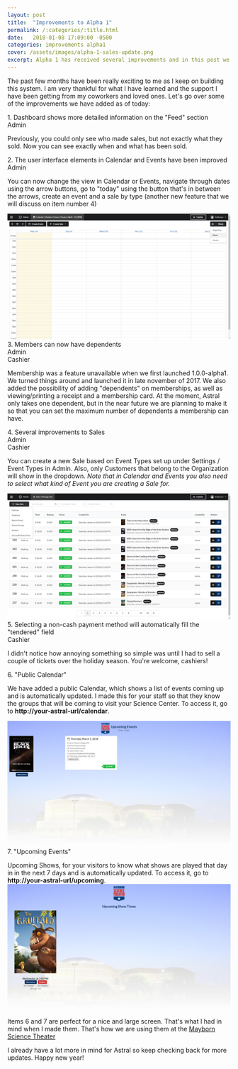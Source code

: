 ```yaml
---
layout: post
title:  "Improvements to Alpha 1"
permalink: /:categories/:title.html
date:   2018-01-08 17:09:00 -0500
categories: improvements alpha1
cover: /assets/images/alpha-1-sales-update.png
excerpt: Alpha 1 has received several improvements and in this post we will go over them!
---
```


The past few months have been really exciting to me as I keep on building this system. I am very thankful for what I have learned and the support I have been getting from my coworkers and loved ones. Let's go over some of the improvements we have added as of today:

<div class="ui small header">1. Dashboard shows more detailed information on the "Feed" section <div class="ui label">Admin</div></div>

Previously, you could only see who made sales, but not exactly what they sold. Now you can see exactly when and what has been sold.

<div class="ui small header">2. The user interface elements in Calendar and Events have been improved <div class="ui label">Admin</div></div>

You can now change the view in Calendar or Events, navigate through dates using the arrow buttons, go to "today" using the button that's in between the arrows, create an event and a sale by type (another new feature that we will discuss on item number 4)

<img src="/assets/images/alpha-1-calendar-update.png" class="ui image" />

<div class="ui small header">3. Members can now have dependents <div class="ui label">Admin</div> <div class="ui label">Cashier</div></div>

Membership was a feature unavailable when we first launched 1.0.0-alpha1. We turned things around and launched it in late november of 2017. We also added the possibility of adding "dependents" on memberships, as well as viewing/printing a receipt and a membership card. At the moment, Astral only takes one dependent, but in the near future we are planning to make it so that you can set the maximum number of dependents a membership can have.

<div class="ui small header">4. Several improvements to Sales <div class="ui label">Admin</div> <div class="ui label">Cashier</div></div>

You can create a new Sale based on Event Types set up under Settings / Event Types in Admin. Also, only Customers that belong to the Organization will show in the dropdown. *Note that in Calendar and Events you also need to select what kind of Event you are creating a Sale for.*

<img src="/assets/images/alpha-1-sales-update.png" class="ui image" />

<div class="ui small header">5. Selecting a non-cash payment method will automatically fill the "tendered" field <div class="ui label">Cashier</div></div>

I didn't notice how annoying something so simple was until I had to sell a couple of tickets over the holiday season. You're welcome, cashiers!

<div class="ui small header">6. "Public Calendar" </div>

We have added a public Calendar, which shows a list of events coming up and is automatically updated. I made this for your staff so that they know the groups that will be coming to visit your Science Center. To access it, go to **http://your-astral-url/calendar**.

<img src="/assets/images/alpha-1-calendar.png" class="ui image" />

<div class="ui small header">7. "Upcoming Events" </div>

Upcoming Shows, for your visitors to know what shows are played that day in in the next 7 days and is automatically updated. To access it, go to **http://your-astral-url/upcoming**.
<img src="/assets/images/alpha-1-upcoming.png" class="ui image" />

Items 6 and 7 are perfect for a nice and large screen. That's what I had in mind when I made them. That's how we are using them at the <a href="http://www.starsatnight.org" target="_blank">Mayborn Science Theater</a>

I already have a lot more in mind for Astral so keep checking back for more updates. Happy new year!
